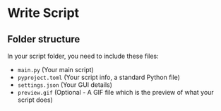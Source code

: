 # Write Script

## Folder structure

In your script folder, you need to include these files:

-   `main.py` (Your main script)
-   `pyproject.toml` (Your script info, a standard Python file)
-   `settings.json` (Your GUI details)
-   `preview.gif` (Optional - A GIF file which is the preview of what your script does)
